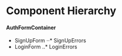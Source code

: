 # Component Hierarchy

#### AuthFormContainer
* SignUpForm
⋅⋅* SignUpErrors
* LoginForm
..* LoginErrors
